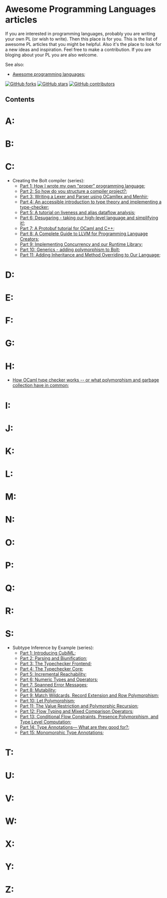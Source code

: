 # Awesome Programming Languages articles
If you are interested in programming languages, probably you are writing your own PL (or wish to write). Then this place is for you.
This is the list of awesome PL articles that you might be helpful. Also it's the place to look for a new ideas and inspiration. Feel free to make a contribution.
If you are bloging about your PL you are also welcome.

See also: 
- [Awesome programming languages](README.md);

[![GitHub forks](https://badgen.net/github/forks/ChessMax/awesome-programming-languages/)](https://GitHub.com/ChessMax/awesome-programming-languages/network/)
[![GitHub stars](https://badgen.net/github/stars/ChessMax/awesome-programming-languages)](https://GitHub.com/ChessMax/awesome-programming-languages/stargazers/)
[![GitHub contributors](https://badgen.net/github/contributors/ChessMax/awesome-programming-languages)](https://GitHub.com/ChessMax/awesome-programming-languages/graphs/contributors/)

## Contents

# A:

# B:

# C:
- Creating the Bolt compiler (series):
  - [Part 1: How I wrote my own "proper" programming language](https://mukulrathi.com/create-your-own-programming-language/intro-to-compiler/);
  - [Part 2: So how do you structure a compiler project?](https://mukulrathi.com/create-your-own-programming-language/compiler-engineering-structure/);
  - [Part 3: Writing a Lexer and Parser using OCamllex and Menhir](https://mukulrathi.com/create-your-own-programming-language/parsing-ocamllex-menhir/);
  - [Part 4: An accessible introduction to type theory and implementing a type-checker](https://mukulrathi.com/create-your-own-programming-language/intro-to-type-checking/);
  - [Part 5: A tutorial on liveness and alias dataflow analysis](https://mukulrathi.com/create-your-own-programming-language/data-race-dataflow-analysis/);
  - [Part 6: Desugaring - taking our high-level language and simplifying it!](https://mukulrathi.com/create-your-own-programming-language/lower-language-constructs-to-llvm/);
  - [Part 7: A Protobuf tutorial for OCaml and C++](https://mukulrathi.com/create-your-own-programming-language/protobuf-ocaml-cpp-tutorial/);
  - [Part 8: A Complete Guide to LLVM for Programming Language Creators](https://mukulrathi.com/create-your-own-programming-language/llvm-ir-cpp-api-tutorial/);
  - [Part 9: Implementing Concurrency and our Runtime Library](https://mukulrathi.com/create-your-own-programming-language/concurrency-runtime-language-tutorial/);
  - [Part 10: Generics - adding polymorphism to Bolt](https://mukulrathi.com/create-your-own-programming-language/generics-parametric-polymorphism/);
  - [Part 11: Adding Inheritance and Method Overriding to Our Language](https://mukulrathi.com/create-your-own-programming-language/inheritance-method-overriding-vtable/);

# D:

# E:

# F:

# G:

# H:
- [How OCaml type checker works -- or what polymorphism and garbage collection have in common](https://okmij.org/ftp/ML/generalization.html);

# I:

# J:

# K:

# L:

# M:

# N:

# O:

# P:

# Q:

# R:

# S:
- Subtype Inference by Example (series):
  - [Part 1: Introducing CubiML](https://blog.polybdenum.com/2020/07/04/subtype-inference-by-example-part-1-introducing-cubiml.html);
  - [Part 2: Parsing and Biunification](https://blog.polybdenum.com/2020/07/11/subtype-inference-by-example-part-2-parsing-and-biunification.html);
  - [Part 3: The Typechecker Frontend](https://blog.polybdenum.com/2020/07/18/subtype-inference-by-example-part-3-the-typechecker-frontend.html);
  - [Part 4: The Typechecker Core](https://blog.polybdenum.com/2020/07/25/subtype-inference-by-example-part-4-the-typechecker-core.html);
  - [Part 5: Incremental Reachability](https://blog.polybdenum.com/2020/08/01/subtype-inference-by-example-part-5-incremental-reachability.html);
  - [Part 6: Numeric Types and Operators](https://blog.polybdenum.com/2020/08/08/subtype-inference-by-example-part-6-numeric-types-and-operators.html);
  - [Part 7: Spanned Error Messages](https://blog.polybdenum.com/2020/08/15/subtype-inference-by-example-part-7-spanned-error-messages.html);
  - [Part 8: Mutability](https://blog.polybdenum.com/2020/08/22/subtype-inference-by-example-part-8-mutability.html);
  - [Part 9: Match Wildcards, Record Extension and Row Polymorphism](https://blog.polybdenum.com/2020/08/29/subtype-inference-by-example-part-9-nonexhaustive-matching-record-extensions-and-row-polymorphism.html);
  - [Part 10: Let Polymorphism](https://blog.polybdenum.com/2020/09/05/subtype-inference-by-example-part-10-let-polymorphism.html);
  - [Part 11: The Value Restriction and Polymorphic Recursion](https://blog.polybdenum.com/2020/09/19/subtype-inference-by-example-part-11-the-value-restriction.html);
  - [Part 12: Flow Typing and Mixed Comparison Operators](https://blog.polybdenum.com/2020/09/26/subtype-inference-by-example-part-12-flow-typing-and-mixed-comparison-operators.html);
  - [Part 13: Conditional Flow Constraints, Presence Polymorphism, and Type Level Computation](https://blog.polybdenum.com/2020/10/03/subtype-inference-by-example-part-13-conditional-flow-types-and-type-level-computation.html);
  - [Part 14: Type Annotations— What are they good for?](https://blog.polybdenum.com/2020/10/10/subtype-inference-by-example-part-14-type-annotation.html);
  - [Part 15: Monomorphic Type Annotations](https://blog.polybdenum.com/2020/10/17/subtype-inference-by-example-part-15-type-annotations.html);

# T:

# U:

# V:

# W:

# X:
# Y:
# Z:

